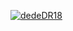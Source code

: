 [![dedeDR18](https://circleci.com/gh/dedeDr18/MyMovie.svg?style=svg)](https://app.circleci.com/pipelines/github/dedeDR18/MyMovie)
